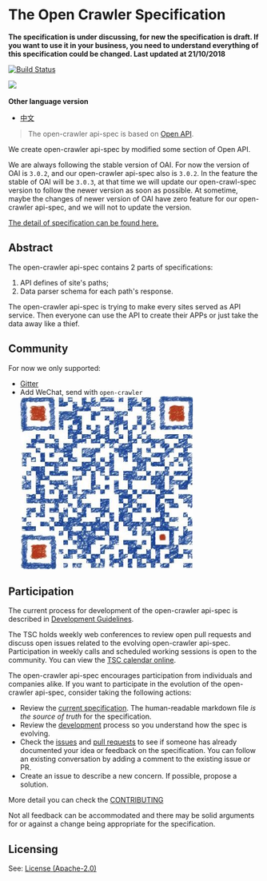 # The Open Crawler Specification

**The specification is under discussing, for new the specification is draft. If you want to use it in your business, you need to understand everything of this specification could be changed. Last updated at 21/10/2018**

[![Build Status](https://travis-ci.org/opencrawler/api-spec.svg?branch=master)](https://travis-ci.org/opencrawler/api-spec)

![](https://avatars0.githubusercontent.com/u/44334826?s=200&v=4)

**Other language version**
- [中文](README_ZH.md)

> The open-crawler api-spec is based on [Open API](https://github.com/OAI/OpenAPI-Specification).

We create open-crawler api-spec by modified some section of Open API.

We are always following the stable version of OAI. For now the version of OAI is `3.0.2`, and our open-crawler api-spec also is `3.0.2`. In the feature the stable of OAI will be `3.0.3`, at that time we will update our open-crawl-spec version to follow the newer version as soon as possible. At sometime, maybe the changes of newer version of OAI have zero feature for our open-crawler api-spec, and we will not to update the version.

[The detail of specification can be found here.](versions/3.0.2.md)

## Abstract

The open-crawler api-spec contains 2 parts of specifications:
1. API defines of site's paths;
2. Data parser schema for each path's response.

The open-crawler api-spec is trying to make every sites served as API service. Then everyone can use the API to create their APPs or just take the data away like a thief.

## Community

For now we only supported:
- [Gitter](https://gitter.im/Open-Crawler/Lobby)
- Add WeChat, send with `open-crawler` ![Open Crawler Group](https://github.com/jiusanzhou/jiusanzhou.github.io/raw/master/static/WeChat-JohnCx.jpeg)

## Participation

The current process for development of the open-crawler api-spec is described in [Development Guidelines](DEVELOPMENT.md).

The TSC holds weekly web conferences to review open pull requests and discuss open issues related to the evolving open-crawler api-spec. Participation in weekly calls and scheduled working sessions is open to the community. You can view the [TSC calendar online](https://opencrawler.groups.io/g/tsc/calendar).

The open-crawler api-spec encourages participation from individuals and companies alike. If you want to participate in the evolution of the open-crawler api-spec, consider taking the following actions:

* Review the [current specification](versions/3.0.2.md). The human-readable markdown file _is the source of truth_ for the specification.
* Review the [development](DEVELOPMENT.md) process so you understand how the spec is evolving.
* Check the [issues](https://github.com/opencrawler/api-spec/issues) and [pull requests](https://github.com/opencrawler/api-spec/pulls) to see if someone has already documented your idea or feedback on the specification. You can follow an existing conversation by adding a comment to the existing issue or PR.
* Create an issue to describe a new concern. If possible, propose a solution.

More detail you can check the [CONTRIBUTING](.github/CONTRIBUTING.md)

Not all feedback can be accommodated and there may be solid arguments for or against a change being appropriate for the specification.

## Licensing

See: [License (Apache-2.0)](https://github.com/opencrawl/api-spec/blob/master/LICENSE)